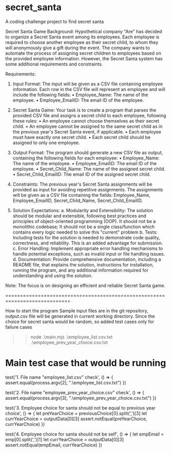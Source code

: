 # secret_santa
A coding challenge project to find secret santa

Secret Santa Game 
Background:
Hypothetical company "Are" has decided to organize a Secret Santa event among its employees. Each 
employee is required to choose another employee as their secret child, to whom they will 
anonymously give a gift during the event. The company wants to automate the process of 
assigning secret children to employees based on the provided employee information. 
However, the Secret Santa system has some additional requirements and constraints.

Requirements:
1. Input Format: The input will be given as a CSV file containing employee information. 
Each row in the CSV file will represent an employee and will include the following 
fields:
• Employee_Name: The name of the employee.
• Employee_EmailID: The email ID of the employee.

2. Secret Santa Game: Your task is to create a program that parses the provided CSV 
file and assigns a secret child to each employee, following these rules:
• An employee cannot choose themselves as their secret child.
• An employee cannot be assigned to the same secret child as in the previous 
year's Secret Santa event, if applicable.
• Each employee must have exactly one secret child.
• Each secret child should be assigned to only one employee.

3. Output Format: The program should generate a new CSV file as output, containing 
the following fields for each employee:
• Employee_Name: The name of the employee.
• Employee_EmailID: The email ID of the employee.
• Secret_Child_Name: The name of the assigned secret child.
• Secret_Child_EmailID: The email ID of the assigned secret child.

4. Constraints: The previous year's Secret Santa assignments will be provided as input 
for avoiding repetitive assignments. The assignments will be given as a CSV file 
containing the fields: Employee_Name, Employee_EmailID, Secret_Child_Name, 
Secret_Child_EmailID.

5. Solution Expectations:
 a. Modularity and Extensibility: The solution should be modular and extensible, 
following best practices and principles of object-oriented programming (OOP). It 
should not be a monolithic codebase; It should not be a single class/function which 
contains every logic needed to solve this "current" problem
 b. Tests: Including tests for the solution is needed to demonstrate code quality, 
correctness, and reliability. This is an added advantage for submission.
 c. Error Handling: Implement appropriate error handling mechanisms to handle 
potential exceptions, such as invalid input or file handling issues.
 d. Documentation: Provide comprehensive documentation, including a README 
file, that explains the solution, instructions for installation, running the program, and 
any additional information required for understanding and using the solution.
 
Note: The focus is on designing an efficient and reliable Secret Santa game.


============================================================================


How to start the program
Sample input files are in the git repository, output.csv file will be generated in current working directory.
Since the choice for secret santa would be random, so added test cases only for failure cases

 >>node .\main.mjs .\employee_list.csv.txt .\employee_prev_year_choice.csv.txt



Main test case that would be running 
=====================================

 test('1. File name "employee_list.csv" check', () => {
    assert.equal(process.argv[2], ".\\employee_list.csv.txt")
    })

 test('2. File name "employee_prev_year_choice.csv" check', () => {
    assert.equal(process.argv[3], ".\\employee_prev_year_choice.csv.txt")
    })

 test('3. Employee choice for santa should not be equal to previous year choice', () => {
    let preYearChoice = previousChoice[0].split(',')[3]
    let currYearChoice = outputData[0][3]
    assert.notEqual(preYearChoice, currYearChoice)
    })

 test('4. Employee choice for santa should not be self', () => {
    let empEmail = emp[0].split(',')[1]
    let currYearChoice = outputData[0][3]
    assert.notEqual(empEmail, currYearChoice)
    })


